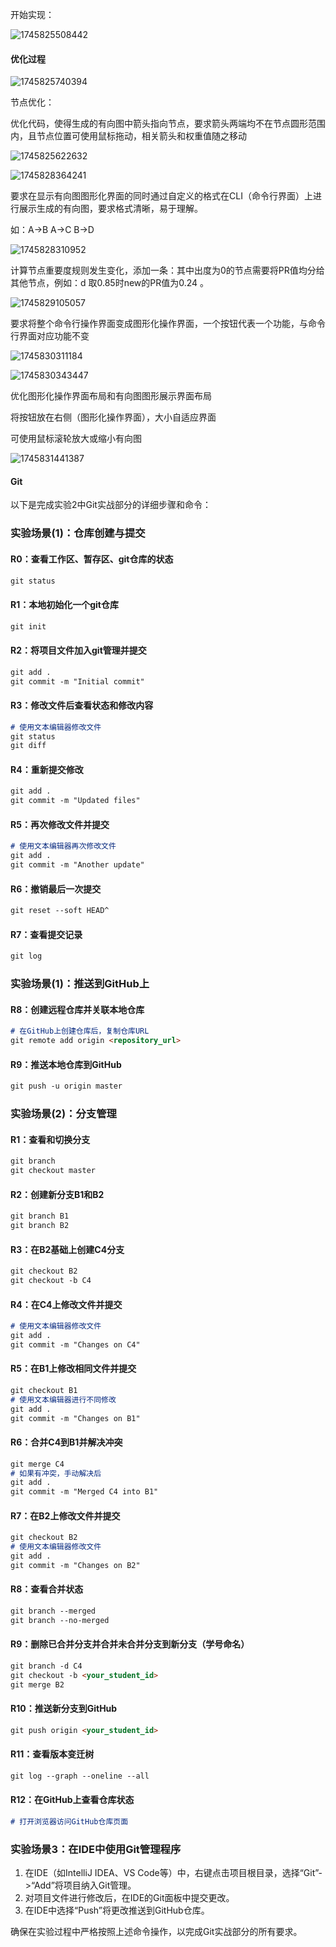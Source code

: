 开始实现：

![1745825508442](log.assets/1745825508442.png)

#### 优化过程

![1745825740394](log.assets/1745825740394.png)

节点优化：

优化代码，使得生成的有向图中箭头指向节点，要求箭头两端均不在节点圆形范围内，且节点位置可使用鼠标拖动，相关箭头和权重值随之移动

![1745825622632](log.assets/1745825622632.png)

  ![1745828364241](log.assets/1745828364241.png)

要求在显示有向图图形化界面的同时通过自定义的格式在CLI（命令行界面）上进行展示生成的有向图，要求格式清晰，易于理解。

如：A→B    A→C
B→D   

![1745828310952](log.assets/1745828310952.png)

计算节点重要度规则发生变化，添加一条：其中出度为0的节点需要将PR值均分给其他节点，例如：d 取0.85时new的PR值为0.24 。

![1745829105057](log.assets/1745829105057.png)

要求将整个命令行操作界面变成图形化操作界面，一个按钮代表一个功能，与命令行界面对应功能不变

![1745830311184](log.assets/1745830311184.png)

![1745830343447](log.assets/1745830343447.png)

优化图形化操作界面布局和有向图图形展示界面布局

将按钮放在右侧（图形化操作界面），大小自适应界面

可使用鼠标滚轮放大或缩小有向图

![1745831441387](log.assets/1745831441387.png)





#### Git

以下是完成实验2中Git实战部分的详细步骤和命令：

### 实验场景(1)：仓库创建与提交
#### R0：查看工作区、暂存区、git仓库的状态
```markdown
git status
```

#### R1：本地初始化一个git仓库
```markdown
git init
```

#### R2：将项目文件加入git管理并提交
```markdown
git add .
git commit -m "Initial commit"
```

#### R3：修改文件后查看状态和修改内容
```markdown
# 使用文本编辑器修改文件
git status
git diff
```

#### R4：重新提交修改
```markdown
git add .
git commit -m "Updated files"
```

#### R5：再次修改文件并提交
```markdown
# 使用文本编辑器再次修改文件
git add .
git commit -m "Another update"
```

#### R6：撤销最后一次提交
```markdown
git reset --soft HEAD^
```

#### R7：查看提交记录
```markdown
git log
```

### 实验场景(1)：推送到GitHub上
#### R8：创建远程仓库并关联本地仓库
```markdown
# 在GitHub上创建仓库后，复制仓库URL
git remote add origin <repository_url>
```

#### R9：推送本地仓库到GitHub
```markdown
git push -u origin master
```

### 实验场景(2)：分支管理
#### R1：查看和切换分支
```markdown
git branch
git checkout master
```

#### R2：创建新分支B1和B2
```markdown
git branch B1
git branch B2
```

#### R3：在B2基础上创建C4分支
```markdown
git checkout B2
git checkout -b C4
```

#### R4：在C4上修改文件并提交
```markdown
# 使用文本编辑器修改文件
git add .
git commit -m "Changes on C4"
```

#### R5：在B1上修改相同文件并提交
```markdown
git checkout B1
# 使用文本编辑器进行不同修改
git add .
git commit -m "Changes on B1"
```

#### R6：合并C4到B1并解决冲突
```markdown
git merge C4
# 如果有冲突，手动解决后
git add .
git commit -m "Merged C4 into B1"
```

#### R7：在B2上修改文件并提交
```markdown
git checkout B2
# 使用文本编辑器修改文件
git add .
git commit -m "Changes on B2"
```

#### R8：查看合并状态
```markdown
git branch --merged
git branch --no-merged
```

#### R9：删除已合并分支并合并未合并分支到新分支（学号命名）
```markdown
git branch -d C4
git checkout -b <your_student_id>
git merge B2
```

#### R10：推送新分支到GitHub
```markdown
git push origin <your_student_id>
```

#### R11：查看版本变迁树
```markdown
git log --graph --oneline --all
```

#### R12：在GitHub上查看仓库状态
```markdown
# 打开浏览器访问GitHub仓库页面
```

### 实验场景3：在IDE中使用Git管理程序
1. 在IDE（如IntelliJ IDEA、VS Code等）中，右键点击项目根目录，选择“Git”->“Add”将项目纳入Git管理。
2. 对项目文件进行修改后，在IDE的Git面板中提交更改。
3. 在IDE中选择“Push”将更改推送到GitHub仓库。

确保在实验过程中严格按照上述命令操作，以完成Git实战部分的所有要求。
